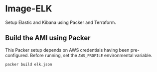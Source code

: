 # Image-ELK

Setup Elastic and Kibana using Packer and Terraform.

## Build the AMI using Packer

This Packer setup depends on AWS credentials having been pre-configured. Before running, set the `AWS_PROFILE` environmental variable.

```
packer build elk.json
```
